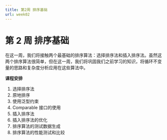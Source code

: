 ```yaml
---
title: 第2周 排序基础
url: week02
---
```


# 第 2 周 排序基础

在这一周，我们将接触两个最基础的排序算法：选择排序法和插入排序法。虽然这两个排序算法很简单，但在这一周，我们将巩固我们之前学习的知识，将循环不变量的思路和复杂度分析应用在这些算法中。

**课程安排**

1. 选择排序法
2. 原地排序
3. 使用泛型约束
4. Comparable 接口的使用
5. 插入排序法
6. 插入排序法的优化
7. 排序算法的测试数据生成
8. 排序算法的性能测试和比较
